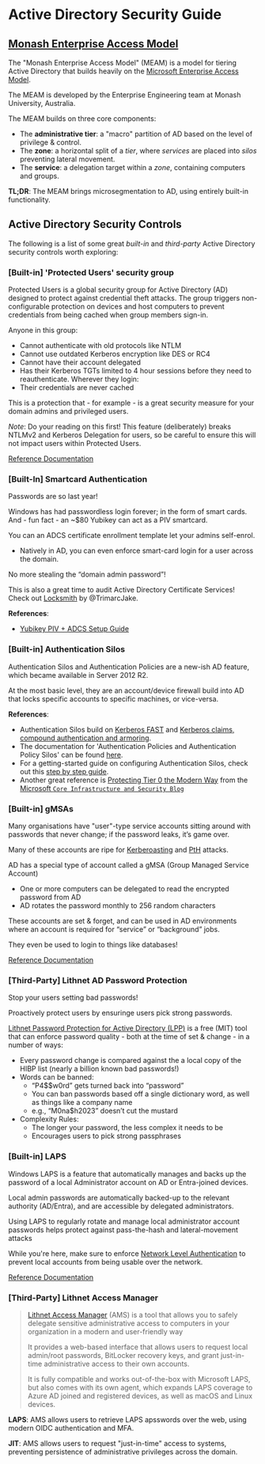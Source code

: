 # Active Directory Security Guide

## [Monash Enterprise Access Model](./MEAM/README.md)

The "Monash Enterprise Access Model" (MEAM) is a model for tiering Active Directory that builds heavily on the [Microsoft Enterprise Access Model](https://learn.microsoft.com/en-us/security/privileged-access-workstations/privileged-access-access-model).

The MEAM is developed by the Enterprise Engineering team at Monash University, Australia.

The MEAM builds on three core components:
- The __administrative tier__: a "macro" partition of AD based on the level of privilege & control.
- The __zone__: a horizontal split of a *tier*, where *services* are placed into *silos* preventing lateral movement.
- The __service__: a delegation target within a *zone*, containing computers and groups.

__TL;DR__: The MEAM brings microsegmentation to AD, using entirely built-in functionality.

## Active Directory Security Controls

The following is a list of some great *built-in* and *third-party* Active Directory security controls worth exploring:

### [Built-in] 'Protected Users' security group

Protected Users is a global security group for Active Directory (AD) designed to protect against credential theft attacks. The group triggers non-configurable protection on devices and host computers to prevent credentials from being cached when group members sign-in.

Anyone in this group:
- Cannot authenticate with old protocols like NTLM
- Cannot use outdated Kerberos encryption like DES or RC4
- Cannot have their account delegated
 - Has their Kerberos TGTs limited to 4 hour sessions before they need to reauthenticate.
Wherever they login:
- Their credentials are never cached

This is a protection that - for example - is a great security measure for your domain admins and privileged users.

*Note*: Do your reading on this first! This feature (deliberately) breaks NTLMv2 and Kerberos Delegation for users, so be careful to ensure this will not impact users within Protected Users.

[Reference Documentation](https://learn.microsoft.com/en-us/windows-server/security/credentials-protection-and-management/protected-users-security-group)

### [Built-In] Smartcard Authentication

Passwords are so last year!

Windows has had passwordless login forever; in the form of smart cards. And - fun fact - an ~$80 Yubikey can act as a PIV smartcard.

You can an ADCS certificate enrollment template let your admins self-enrol.
  - Natively in AD, you can even enforce smart-card login for a user across the domain.

No more stealing the “domain admin password”!

This is also a great time to audit Active Directory Certificate Services! Check out [Locksmith](https://github.com/TrimarcJake/Locksmith) by @TrimarcJake.

__References__:
- [Yubikey PIV + ADCS Setup Guide](https://support.yubico.com/hc/en-us/articles/360015654500-Setting-up-Windows-Server-for-YubiKey-PIV-Authentication)

### [Built-in] Authentication Silos

Authentication Silos and Authentication Policies are a new-ish AD feature, which became available in Server 2012 R2.

At the most basic level, they are an account/device firewall build into AD that locks specific accounts to specific machines, or vice-versa.

__References__:
- Authentication Silos build on [Kerberos FAST](https://trustedsec.com/blog/i-wanna-go-fast-really-fast-like-kerberos-fast) and [Kerberos claims, compound authentication and armoring](https://learn.microsoft.com/en-us/previous-versions/windows/it-pro/windows-server-2012-r2-and-2012/hh831747(v=ws.11)#support-for-claims-compound-authentication-and-kerberos-armoring).
- The documentation for 'Authentication Policies and Authentication Policy Silos' can be found [here](https://learn.microsoft.com/en-us/windows-server/security/credentials-protection-and-management/authentication-policies-and-authentication-policy-silos).
- For a getting-started guide on configuring Authentication Silos, check out this [step by step guide](https://fitzwindowsblog.blogspot.com/2024/05/step-by-step-guide-to-setting-up.html).
- Another great reference is [Protecting Tier 0 the Modern Way](https://techcommunity.microsoft.com/t5/core-infrastructure-and-security/protecting-tier-0-the-modern-way/ba-p/4052851) from the [Microsoft `Core Infrastructure and Security Blog`](https://techcommunity.microsoft.com/t5/core-infrastructure-and-security/bg-p/CoreInfrastructureandSecurityBlog)

### [Built-in] gMSAs

Many organisations have "user"-type service accounts sitting around with passwords that never change; if the password leaks, it’s game over.

Many of these accounts are ripe for [Kerberoasting](https://www.crowdstrike.com/cybersecurity-101/kerberoasting/) and [PtH](https://www.crowdstrike.com/cybersecurity-101/pass-the-hash/) attacks.

AD has a special type of account called a gMSA (Group Managed Service Account)
- One or more computers can be delegated to read the encrypted password from AD
- AD rotates the password monthly to 256 random characters

These accounts are set & forget, and can be used in AD environments where an account is required for “service” or “background” jobs.

They even be used to login to things like databases!

[Reference Documentation](https://learn.microsoft.com/en-us/windows-server/security/group-managed-service-accounts/group-managed-service-accounts-overview)

### [Third-Party] Lithnet AD Password Protection

Stop your users setting bad passwords!

Proactively protect users by ensuringe users pick strong passwords.

[Lithnet Password Protection for Active Directory (LPP)](https://github.com/lithnet/ad-password-protection/) is a free (MIT) tool that can enforce password quality - both at the time of set & change - in a number of ways:
- Every password change is compared against the a local copy of the HIBP list (nearly a billion known bad passwords!)
- Words can be banned:
  - “P4$$w0rd” gets turned back into “password”
  - You can ban passwords based off a single dictionary word, as well as things like a company name
  - e.g., “M0na$h2023” doesn’t cut the mustard
- Complexity Rules:
  - The longer your password, the less complex it needs to be
  - Encourages users to pick strong passphrases

### [Built-in] LAPS

Windows LAPS is a feature that automatically manages and backs up the password of a local Administrator account on AD or Entra-joined devices.

Local admin passwords are automatically backed-up to the relevant authority (AD/Entra), and are accessible by delegated administrators.

Using LAPS to regularly rotate and manage local administrator account passwords helps protect against pass-the-hash and lateral-movement attacks

While you're here, make sure to enforce [Network Level Authentication](https://admx.help/?Category=Windows_10_2016&Policy=Microsoft.Policies.TerminalServer::TS_USER_AUTHENTICATION_POLICY) to prevent local accounts from being usable over the network.

[Reference Documentation](https://learn.microsoft.com/en-us/windows-server/identity/laps/laps-overview)

### [Third-Party] Lithnet Access Manager

> [Lithnet Access Manager](https://docs.lithnet.io/ams/) (AMS) is a tool that allows you to safely delegate sensitive administrative access to computers in your organization in a modern and user-friendly way
>
> It provides a web-based interface that allows users to request local admin/root passwords, BitLocker recovery keys, and grant just-in-time administrative access to their own accounts.
>
> It is fully compatible and works out-of-the-box with Microsoft LAPS, but also comes with its own agent, which expands LAPS coverage to Azure AD joined and registered devices, as well as macOS and Linux devices.

__LAPS__: AMS allows users to retrieve LAPS apsswords over the web, using modern OIDC authentication and MFA.

__JIT__: AMS allows users to request "just-in-time" access to systems, preventing persistence of administrative privileges across the domain.
